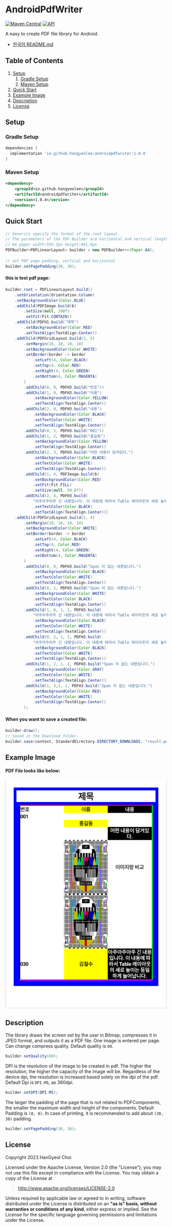 # AndroidPdfWriter
[![Maven Central](https://maven-badges.herokuapp.com/maven-central/io.github.hangyeolee/androidpdfwriter/badge.svg?style=flat)](https://maven-badges.herokuapp.com/maven-central/io.github.hangyeolee/androidpdfwriter) [![API](https://img.shields.io/badge/API-14%2B-brightgreen.svg?style=flat)](https://android-arsenal.com/api?level=14)

A easy to create PDF file library for Android.
- [한국어 README.md](./README-ko.md)

## Table of Contents
1. [Setup](#setup)
   1. [Gradle Setup](#gradle-setup)
   2. [Maven Setup](#maven-setup)
2. [Quick Start](#quick-start)
3. [Example Image](#example-image)
4. [Description](#description)
5. [License](#license)


## Setup
### Gradle Setup
``` gradle
dependencies {
  implementation 'io.github.hangyeolee:androidpdfwriter:1.0.4'
}
```

### Maven Setup
``` xml
<dependency>
    <groupId>io.github.hangyeolee</groupId>
    <artifactId>androidpdfwriter</artifactId>
    <version>1.0.4</version>
</dependency>
```

## Quick Start
``` Java
// Generics specify the format of the root layout.
// The parameters of the PDF Builder are horizontal and vertical lengths based on 72 dpi.
// A4 paper width:595.3px height:841.9px
PDFBuilder<PDFLinearLayout> builder = new PDFBuilder<>(Paper.A4);

// set PDF page padding, vertical and horizontal
builder.setPagePadding(30, 30);
```

#### this is test pdf page:
``` Java
builder.root = PDFLinearLayout.build()
    .setOrientation(Orientation.Column)
    .setBackgroundColor(Color.BLUE)
    .addChild(PDFImage.build(b)
        .setSize(null, 200f)
        .setFit(Fit.CONTAIN))
    .addChild(PDFH1.build("제목")
        .setBackgroundColor(Color.RED)
        .setTextAlign(TextAlign.Center))
    .addChild(PDFGridLayout.build(3, 5)
        .setMargin(10, 10, 10, 10)
        .setBackgroundColor(Color.WHITE)
        .setBorder(border -> border
            .setLeft(4, Color.BLACK)
            .setTop(4, Color.RED)
            .setRight(4, Color.GREEN)
            .setBottom(4, Color.MAGENTA)
        )
        .addChild(0, 0, PDFH3.build("번호"))
        .addChild(1, 0, PDFH3.build("이름")
            .setBackgroundColor(Color.YELLOW)
            .setTextAlign(TextAlign.Center))
        .addChild(2, 0, PDFH3.build("내용")
            .setBackgroundColor(Color.BLACK)
            .setTextColor(Color.WHITE)
            .setTextAlign(TextAlign.Center))
        .addChild(0, 1, PDFH3.build("001"))
        .addChild(1, 2, PDFH3.build("홍길동")
            .setBackgroundColor(Color.YELLOW)
            .setTextAlign(TextAlign.Center))
        .addChild(2, 3, PDFH3.build("어떤 내용이 담겨있다.")
            .setBackgroundColor(Color.BLACK)
            .setTextColor(Color.WHITE)
            .setTextAlign(TextAlign.Center))
        .addChild(1, 4, PDFImage.build(b)
            .setBackgroundColor(Color.RED)
            .setFit(Fit.FILL)
            .setSize(null, 50.0f))
        .addChild(2, 4, PDFH3.build(
            "아주아주아주 긴 내용입니다. 이 내용에 따라서 Table 레이아웃의 세로 높이는 동일하게 늘어납니다. 아주아주아주 긴 내용입니다. 이 내용에 따라서 Table 레이아웃의 세로 높이는 동일하게 늘어납니다.")
            .setTextColor(Color.BLACK)
            .setTextAlign(TextAlign.Center)))
    .addChild(PDFGridLayout.build(2, 4)
        .setMargin(10, 10, 10, 10)
        .setBackgroundColor(Color.WHITE)
        .setBorder(border -> border
            .setLeft(4, Color.BLACK)
            .setTop(4, Color.RED)
            .setRight(4, Color.GREEN)
            .setBottom(4, Color.MAGENTA)
        )
        .addChild(0, 0, PDFH3.build("Span 이 없는 내용입니다.")
            .setBackgroundColor(Color.BLACK)
            .setTextColor(Color.WHITE)
            .setTextAlign(TextAlign.Center))
        .addChild(0, 1, PDFH3.build("Span 이 없는 내용입니다.")
            .setBackgroundColor(Color.WHITE)
            .setTextColor(Color.BLACK)
            .setTextAlign(TextAlign.Center))
        .addChild(1, 0, 1, 2, PDFH3.build(
            "아주아주아주 긴 내용입니다. 이 내용에 따라서 Table 레이아웃의 세로 높이는 동일하게 늘어납니다. 또한 Span 이 적용되어 있으며, 잘하면 페이지를 넘어갈 수 도 있습니다.")
            .setBackgroundColor(Color.BLACK)
            .setTextColor(Color.WHITE)
            .setTextAlign(TextAlign.Center))
        .addChild(0, 2, 1, 2, PDFH3.build(
            "아주아주아주 긴 내용입니다. 이 내용에 따라서 Table 레이아웃의 세로 높이는 동일하게 늘어납니다. 또한 Span 이 적용되어 있으며, 잘하면 페이지를 넘어갈 수 도 있습니다.")
            .setBackgroundColor(Color.BLACK)
            .setTextColor(Color.WHITE)
            .setTextAlign(TextAlign.Center))
        .addChild(1, 2, 1, 1, PDFH3.build("Span 이 없는 내용입니다.")
            .setBackgroundColor(Color.GRAY)
            .setTextColor(Color.WHITE)
            .setTextAlign(TextAlign.Center))
        .addChild(1, 3,1, 1, PDFH3.build("Span 이 없는 내용입니다.")
            .setBackgroundColor(Color.RED)
            .setTextColor(Color.WHITE)
            .setTextAlign(TextAlign.Center))
        );
```

#### When you want to save a created file:
``` Java
builder.draw();
// Saved in the Download folder.
builder.save(context, StandardDirectory.DIRECTORY_DOWNLOADS, "result.pdf");
```

## Example Image
#### PDF File looks like below:

![PDF File looks like this image](./android-pdf-writer/src/androidTest/res/drawable/pdftabletest_resultimage.png)

## Description
The library draws the screen set by the user in Bitmap, compresses it in JPEG format, and outputs it as a PDF file. One image is entered per page. Can change compress quality. Default quality is `60`.
``` Java
builder.setQuality(60);
```

DPI is the resolution of the image to be created in pdf. The higher the resolution, the higher the capacity of the image will be. Regardless of the device dpi, the resolution is increased based solely on the dpi of the pdf. Default Dpi is `DPI.M5`, as 360dpi.
``` Java
builder.setDPI(DPI.M5);
```

The larger the padding of the page that is not related to PDFComponents, the smaller the maximum width and height of the components. Default Padding is `(0, 0)`. In case of printing, it is recommended to add about `(30, 30)` padding.
``` Java
builder.setPagePadding(30, 30);
```

## License
Copyright 2023 HanGyeol Choi

Licensed under the Apache License, Version 2.0 (the "License"); you may not use this file except in compliance with the License. You may obtain a copy of the License at

> http://www.apache.org/licenses/LICENSE-2.0

Unless required by applicable law or agreed to in writing, software distributed under the License is distributed on an **"as is" basis, without warranties or conditions of any kind**, either express or implied. See the License for the specific language governing permissions and limitations under the License.
